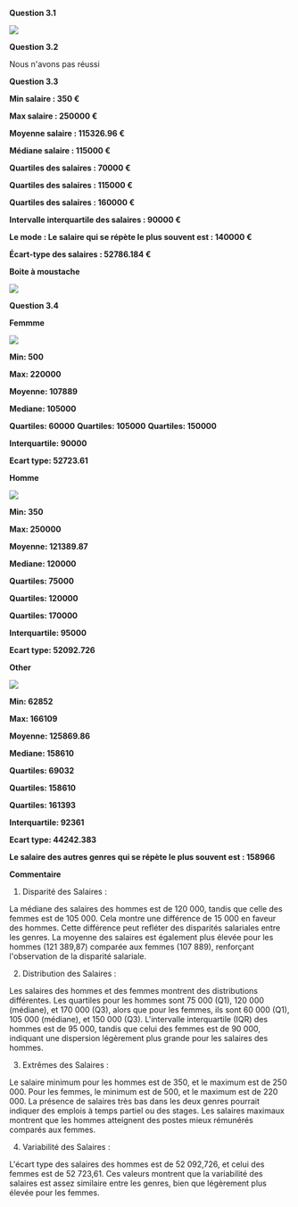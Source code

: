 **Question 3.1**

<img src="./img/3.1.PNG"></div>


**Question 3.2**


Nous n'avons pas réussi 

**Question 3.3**


  **Min salaire : 350 €**


  **Max salaire : 250000 €**


  **Moyenne salaire : 115326.96 €**


  **Médiane salaire : 115000 €**


  **Quartiles des salaires : 70000 €**

  **Quartiles des salaires : 115000 €**

  **Quartiles des salaires : 160000 €**


  **Intervalle interquartile des salaires : 90000 €**

  **Le mode : Le salaire qui se répète le plus souvent est : 140000 €**


  **Écart-type des salaires : 52786.184 €**

  **Boite à moustache**

<img src="./img/3.3.PNG"></div>


**Question 3.4**


**Femmme**

<img src="./img/3.4Femme.PNG"></div>


 **Min: 500**

 **Max: 220000**


 **Moyenne: 107889**

 **Mediane: 105000**


**Quartiles: 60000**
**Quartiles: 105000**
**Quartiles: 150000**


**Interquartile: 90000**


  **Ecart type: 52723.61**

  **Homme**

  <img src="./img/3.4Homme.PNG"></div>


**Min: 350**


**Max: 250000**


**Moyenne: 121389.87**


**Mediane: 120000**


**Quartiles: 75000**

**Quartiles: 120000**

**Quartiles: 170000**


**Interquartile: 95000**


**Ecart type: 52092.726**

**Other**

 <img src="./img/3.4Other.PNG"></div>



  **Min: 62852**


  **Max: 166109**


 **Moyenne: 125869.86**


 **Mediane: 158610**


 **Quartiles: 69032**

  **Quartiles: 158610**

  **Quartiles: 161393**


  **Interquartile: 92361**


  **Ecart type: 44242.383**


  **Le salaire des autres genres qui se répète le plus souvent est : 158966**

**Commentaire**
  
1. Disparité des Salaires :

La médiane des salaires des hommes est de 120 000, tandis que celle des femmes est de 105 000. Cela montre une différence de 15 000 en faveur des hommes. Cette différence peut refléter des disparités salariales entre les genres.
La moyenne des salaires est également plus élevée pour les hommes (121 389,87) comparée aux femmes (107 889), renforçant l'observation de la disparité salariale.

2. Distribution des Salaires :

Les salaires des hommes et des femmes montrent des distributions différentes. Les quartiles pour les hommes sont 75 000 (Q1), 120 000 (médiane), et 170 000 (Q3), alors que pour les femmes, ils sont 60 000 (Q1), 105 000 (médiane), et 150 000 (Q3).
L'intervalle interquartile (IQR) des hommes est de 95 000, tandis que celui des femmes est de 90 000, indiquant une dispersion légèrement plus grande pour les salaires des hommes.

3. Extrêmes des Salaires :

Le salaire minimum pour les hommes est de 350, et le maximum est de 250 000. Pour les femmes, le minimum est de 500, et le maximum est de 220 000.
La présence de salaires très bas dans les deux genres pourrait indiquer des emplois à temps partiel ou des stages. Les salaires maximaux montrent que les hommes atteignent des postes mieux rémunérés comparés aux femmes.

4. Variabilité des Salaires :

L'écart type des salaires des hommes est de 52 092,726, et celui des femmes est de 52 723,61. Ces valeurs montrent que la variabilité des salaires est assez similaire entre les genres, bien que légèrement plus élevée pour les femmes.
